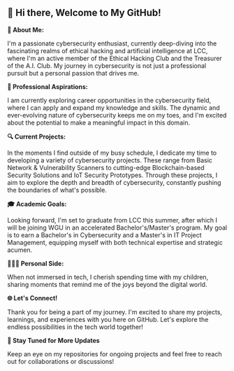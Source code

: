 ## **👋 Hi there, Welcome to My GitHub!**

**🚀 About Me:**

I'm a passionate cybersecurity enthusiast, currently deep-diving into the fascinating realms of ethical hacking and artificial intelligence at LCC, where I'm an active member of the Ethical Hacking Club and the Treasurer of the A.I. Club. My journey in cybersecurity is not just a professional pursuit but a personal passion that drives me.

**💼 Professional Aspirations:**

I am currently exploring career opportunities in the cybersecurity field, where I can apply and expand my knowledge and skills. The dynamic and ever-evolving nature of cybersecurity keeps me on my toes, and I'm excited about the potential to make a meaningful impact in this domain.

**🔍 Current Projects:**

In the moments I find outside of my busy schedule, I dedicate my time to developing a variety of cybersecurity projects. These range from Basic Network & Vulnerability Scanners to cutting-edge Blockchain-based Security Solutions and IoT Security Prototypes. Through these projects, I aim to explore the depth and breadth of cybersecurity, constantly pushing the boundaries of what's possible.

**🎓 Academic Goals:**

Looking forward, I'm set to graduate from LCC this summer, after which I will be joining WGU in an accelerated Bachelor's/Master's program. My goal is to earn a Bachelor's in Cybersecurity and a Master's in IT Project Management, equipping myself with both technical expertise and strategic acumen.

**👨‍👧‍👦 Personal Side:**

When not immersed in tech, I cherish spending time with my children, sharing moments that remind me of the joys beyond the digital world.

**🌐 Let's Connect!**

Thank you for being a part of my journey. I'm excited to share my projects, learnings, and experiences with you here on GitHub. Let's explore the endless possibilities in the tech world together!

**🔗 Stay Tuned for More Updates**

Keep an eye on my repositories for ongoing projects and feel free to reach out for collaborations or discussions!
